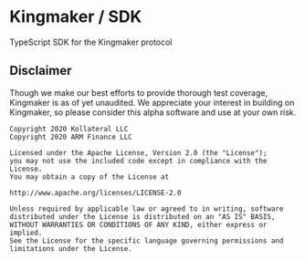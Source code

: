 # Kingmaker / SDK
TypeScript SDK for the Kingmaker protocol

## Disclaimer
Though we make our best efforts to provide thorough test coverage, Kingmaker is as of yet unaudited. We appreciate your interest in building on Kingmaker, so please consider this alpha software and use at your own risk.

```
Copyright 2020 Kollateral LLC
Copyright 2020 ARM Finance LLC

Licensed under the Apache License, Version 2.0 (the "License");
you may not use the included code except in compliance with the License.
You may obtain a copy of the License at

http://www.apache.org/licenses/LICENSE-2.0

Unless required by applicable law or agreed to in writing, software
distributed under the License is distributed on an "AS IS" BASIS,
WITHOUT WARRANTIES OR CONDITIONS OF ANY KIND, either express or implied.
See the License for the specific language governing permissions and
limitations under the License.
```
